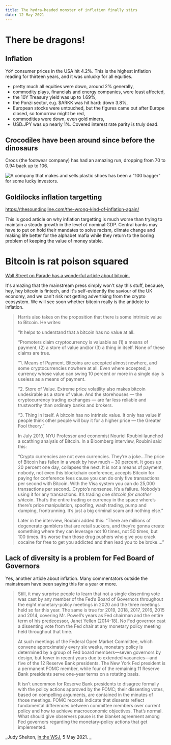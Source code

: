 ```yaml
---
title: The hydra-headed monster of inflation finally stirs
date: 12 May 2021
---
```


# There be dragons!

## Inflation

YoY consumer prices in the USA hit 4.2%. This is the highest inflation reading for thirteen years, 
and it was unlucky for all equities.

- pretty much all equities were down, around 2% generally,
- commodity plays, financials and energy companies, were least affected,
- the 10Y Treasury yield was up to 1.69%,
- the Ponzi sector, e.g. $ARKK was hit hard: down 3.8%,
- European stocks were untouched, but the figures came out after Europe closed, so tomorrow might be red,
- commodities were down, even gold miners,
- USD.JPY was up nearly 1%.  Covered interest rate parity is truly dead.

## Crocodiles have been around since before the dinosaurs

Crocs (the footwear company) has had an amazing run, dropping from 70 to 0.94 back up to 106.  

![A company that makes and sells plastic shoes has been a "100 bagger" for some lucky investors.](https://compoundadvisors.com/wp-content/uploads/2021/05/crox-5-6.png)

## Goldilocks inflation targetting 

https://thesoundingline.com/the-wrong-kind-of-inflation-again/

This is good article on why inflation targetting is much worse than trying to maintain a steady growth in the level of nominal GDP. 
Central banks may have to put on hold their mandates to solve racism, climate change and making life better for the alphabet mafia while they return to the boring problem of keeping the value of money stable.

# Bitcoin is rat poison squared

[Wall Street on Parade has a wonderful article about bitcoin.](https://wallstreetonparade.com/2021/05/the-smartest-guys-in-the-room-call-bitcoin-rat-poison-squared-a-colossal-pump-and-dump-scheme-and-a-big-criminal-scam-but-federal-regulators-look/)

It's amazing that the mainstream press simply won't say this stuff, because, hey, hey bitcoin is fintech, and it's self-evidently the saviour of the UK economy, and we can't risk not getting advertising from the crypto ecosystem. We will see soon whether bitcoin really is the antidote to inflation.

> Harris also takes on the proposition that there is some intrinsic value to Bitcoin. He writes:
> 
> “It helps to understand that a bitcoin has no value at all.
> 
> “Promoters claim cryptocurrency is valuable as (1) a means of payment, (2) a store of value and/or (3) a thing in itself. None of these claims are true.
> 
> “1. Means of Payment. Bitcoins are accepted almost nowhere, and some cryptocurrencies nowhere at all. Even where accepted, a currency whose value can swing 10 percent or more in a single day is useless as a means of payment.
> 
> “2. Store of Value. Extreme price volatility also makes bitcoin undesirable as a store of value. And the storehouses — the cryptocurrency trading exchanges — are far less reliable and trustworthy than ordinary banks and brokers.
> 
> “3. Thing in Itself. A bitcoin has no intrinsic value. It only has value if people think other people will buy it for a higher price — the Greater Fool theory.”
> 
> In July 2019, NYU Professor and economist Nouriel Roubini launched a scathing analysis of Bitcoin. In a Bloomberg interview, Roubini said this:
> 
> “Crypto currencies are not even currencies. They’re a joke…The price of Bitcoin has fallen in a week by how much – 30 percent. It goes up 20 percent one day, collapses the next. It is not a means of payment, nobody, not even this blockchain conference, accepts Bitcoin for paying for conference fees cause you can do only five transactions per second with Bitcoin. With the Visa system you can do 25,000 transactions per second…Crypto’s nonsense. It’s a failure. Nobody’s using it for any transactions. It’s trading one sh*tcoin for another sh*tcoin. That’s the entire trading or currency in the space where’s there’s price manipulation, spoofing, wash trading, pump and dumping, frontrunning. It’s just a big criminal scam and nothing else.”
> 
> Later in the interview, Roubini added this: “There are millions of degenerate gamblers that are retail suckers, and they’re gonna create something where they can leverage not 10 times, not 50 times, but 100 times. It’s worse than those drug pushers who give you crack cocaine for free to get you addicted and then lead you to be broke….”

## Lack of diversity is a problem for Fed Board of Governors

Yes, another article about inflation. Many commentators outside the mainstream have been saying this for a year or more. 

> Still, it may surprise people to learn that not a single dissenting vote was cast by any member of the Fed’s Board of Governors throughout the eight monetary-policy meetings in 2020 and the three meetings held so far this year. The same is true for 2019, 2018, 2017, 2016, 2015 and 2014, covering Mr. Powell’s years as Fed chairman and the entire term of his predecessor, Janet Yellen (2014-18). No Fed governor cast a dissenting vote from the Fed chair at any monetary policy meeting held throughout that time.
> 
> At such meetings of the Federal Open Market Committee, which convene approximately every six weeks, monetary policy is determined by a group of Fed board members—seven governors by design, but fewer in recent years due to extended vacancies—and five of the 12 Reserve Bank presidents. The New York Fed president is a permanent FOMC member, while four of the remaining 11 Reserve Bank presidents serve one-year terms on a rotating basis.
> 
> It isn’t uncommon for Reserve Bank presidents to disagree formally with the policy actions approved by the FOMC; their dissenting votes, based on compelling arguments, are contained in the minutes of those meetings. FOMC records indicate that dissents reflect fundamental differences between committee members over current policy and how to achieve macroeconomic objectives. That’s normal. What should give observers pause is the blanket agreement among Fed governors regarding the monetary-policy actions that get implemented.

_Judy Shelton, [in the WSJ](https://www.wsj.com/articles/the-fed-board-agrees-never-to-disagree-11620146305), 5 May 2021. _